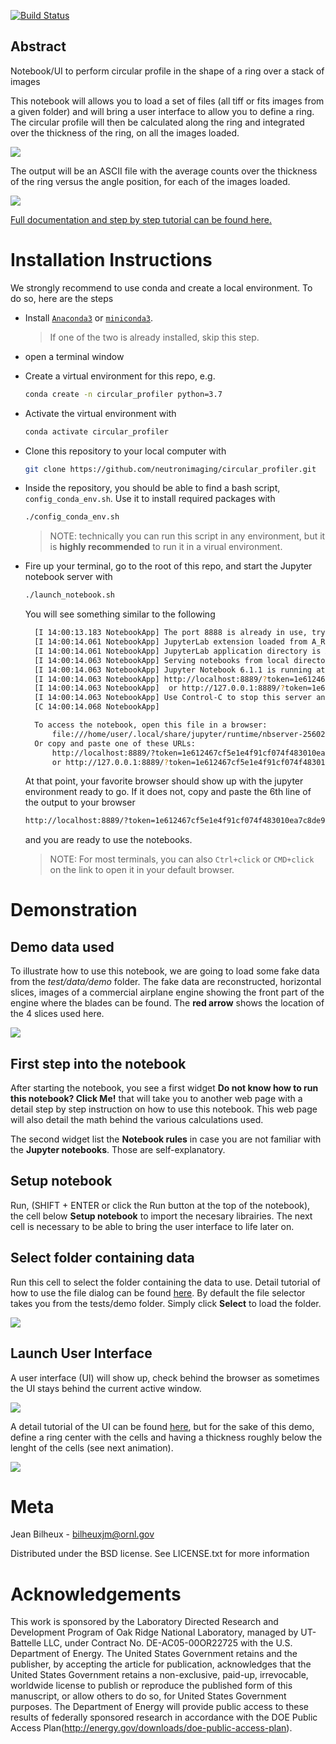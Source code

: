 [![Build Status](https://travis-ci.com/neutronimaging/circular_profiler.svg?branch=main)](https://travis-ci.com/neutronimaging/circular_profiler)

Abstract
--------

Notebook/UI to perform circular profile in the shape of a ring over a stack of images

This notebook will allows you to load a set of files (all tiff or fits images from a given folder) and will
bring a user interface to allow you to define a ring. The circular profile will then be calculated along the
ring and integrated over the thickness of the ring, on all the images loaded. 

<img src="/static/demo_of_notebook.gif" />

The output will be an ASCII file with the average counts over the thickness of the ring versus the
angle position, for each of the images loaded.

<img src='/static/preview_of_output.png' />

[Full documentation and step by step tutorial can be found here.](https://neutronimaging.pages.ornl.gov/tutorial/notebooks/circular_profile_of_a_ring/)

# Installation Instructions

We strongly recommend to use conda and create a local environment. To do so, here are the steps

* Install [`Anaconda3`](https://www.anaconda.com/products/individual) or [`miniconda3`](https://docs.conda.io/en/latest/miniconda.html).
  > If one of the two is already installed, skip this step.

* open a terminal window

* Create a virtual environment for this repo, e.g.
  ```bash
  conda create -n circular_profiler python=3.7
  ```
* Activate the virtual environment with
  ```bash
  conda activate circular_profiler
  ```
* Clone this repository to your local computer with
  ```bash
  git clone https://github.com/neutronimaging/circular_profiler.git
  ```

* Inside the repository, you should be able to find a bash script, `config_conda_env.sh`.  Use it to install required packages with
  ```bash
  ./config_conda_env.sh
  ```
  > NOTE: technically you can run this script in any environment, but it is __highly recommended__ to run it in a virual environment.

* Fire up your terminal, go to the root of this repo, and start the Jupyter notebook server with
  ```bash
  ./launch_notebook.sh
  ```
  You will see something similar to the following
  ```bash
    [I 14:00:13.183 NotebookApp] The port 8888 is already in use, trying another port.
    [I 14:00:14.061 NotebookApp] JupyterLab extension loaded from A_REALL_LONG_PATH
    [I 14:00:14.061 NotebookApp] JupyterLab application directory is ANOTHER_LONG_PATH
    [I 14:00:14.063 NotebookApp] Serving notebooks from local directory: CURRNT_DIR
    [I 14:00:14.063 NotebookApp] Jupyter Notebook 6.1.1 is running at:
    [I 14:00:14.063 NotebookApp] http://localhost:8889/?token=1e612467cf5e1e4f91cf074f483010ea7c8de989745eba96
    [I 14:00:14.063 NotebookApp]  or http://127.0.0.1:8889/?token=1e612467cf5e1e4f91cf074f483010ea7c8de989745eba96
    [I 14:00:14.063 NotebookApp] Use Control-C to stop this server and shut down all kernels (twice to skip confirmation).
    [C 14:00:14.068 NotebookApp] 

    To access the notebook, open this file in a browser:
        file:///home/user/.local/share/jupyter/runtime/nbserver-2560206-open.html
    Or copy and paste one of these URLs:
        http://localhost:8889/?token=1e612467cf5e1e4f91cf074f483010ea7c8de989745eba96
        or http://127.0.0.1:8889/?token=1e612467cf5e1e4f91cf074f483010ea7c8de989745eba96

  ```
  At that point, your favorite browser should show up with the jupyter environment ready to go. 
  If it does not, copy and paste the 6th line of the output to your browser
  ```bash
  http://localhost:8889/?token=1e612467cf5e1e4f91cf074f483010ea7c8de989745eba96
  ```
  and you are ready to use the notebooks.
  > NOTE: For most terminals, you can also `Ctrl+click` or `CMD+click` on the link to open it in your default browser. 

# Demonstration

## Demo data used

To illustrate how to use this notebook, we are going to load some fake data from the *test/data/demo* folder.
The fake data are reconstructed, horizontal slices, images of a commercial airplane engine showing the front 
part of the engine where the blades can be found. The **red arrow** shows the location of the 4 slices used here.

<img src='/static/engine_view.png' />

## First step into the notebook

After starting the notebook, you see a first widget **Do not know how to run this notebook? Click Me!** that
will take you to another web page with a detail step by step instruction on how to use this notebook. This
web page will also detail the math behind the various calculations used.

The second widget list the **Notebook rules** in case you are not familiar with the **Jupyter notebooks**. Those
are self-explanatory.

## Setup notebook

Run, (SHIFT + ENTER or click the Run button at the top of the notebook), the cell below **Setup notebook** to 
import the necesary librairies.
The next cell is necessary to be able to bring the user interface to life later on.

## Select folder containing data

Run this cell to select the folder containing the data to use. Detail tutorial of how to use the file
dialog can be found [here](https://neutronimaging.pages.ornl.gov/tutorial/notebooks/file_selector).
By default the file selector takes you from the tests/demo folder. Simply click **Select** to load the folder.

<img src='/static/select_data.png' />

## Launch User Interface

A user interface (UI) will show up, check behind the browser as sometimes the UI stays
behind the current active window.

<img src='/static/user_interface_with_demo_data.png' />

A detail tutorial of the UI can be found 
[here](https://neutronimaging.pages.ornl.gov/tutorial/notebooks/circular_profile_of_a_ring/), 
but for the sake of this demo, define a ring center with the cells and having a 
thickness roughly below the lenght of the cells (see next animation).

<img src='/static/selection_of_rings.gif' />






# Meta

Jean Bilheux - bilheuxjm@ornl.gov

Distributed under the BSD license. See LICENSE.txt for more information


# Acknowledgements

This work is sponsored by the Laboratory Directed Research and
Development Program of Oak Ridge National Laboratory, managed by
UT-Battelle LLC, under Contract No. DE-AC05-00OR22725 with the U.S.
Department of Energy. The United States Government retains and the
publisher, by accepting the article for publication, acknowledges
that the United States Government retains a non-exclusive, paid-up,
irrevocable, worldwide license to publish or reproduce the published
form of this manuscript, or allow others to do so, for United States
Government purposes. The Department of Energy will provide public
access to these results of federally sponsored research in accordance
with the DOE Public Access Plan(http://energy.gov/downloads/doe-public-access-plan).

